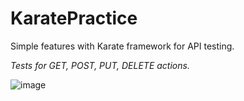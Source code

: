 # KaratePractice
Simple features with Karate framework for API testing.

*Tests for GET, POST, PUT, DELETE actions.*

![image](https://user-images.githubusercontent.com/7273568/224480028-2e44b6d4-1576-4195-a142-e9db18200657.png)

